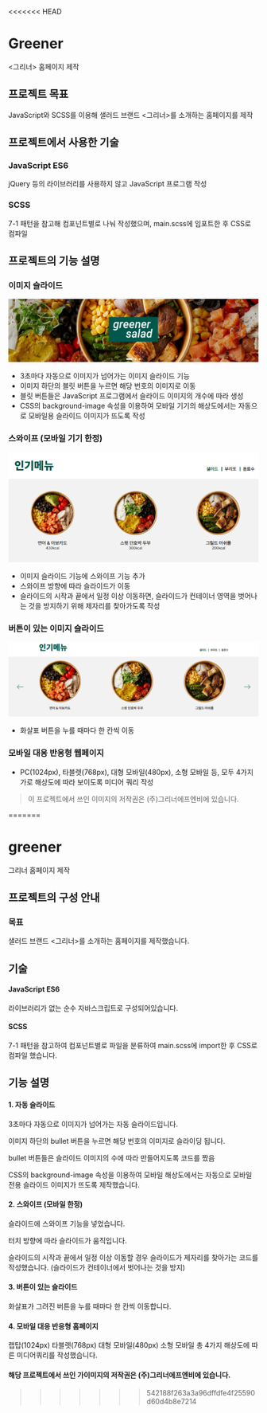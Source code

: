 <<<<<<< HEAD
# Greener
<그리너> 홈페이지 제작

## 프로젝트 목표

JavaScript와 SCSS를 이용해 샐러드 브랜드 <그리너>를 소개하는 홈페이지를 제작

## 프로젝트에서 사용한 기술
### JavaScript ES6

jQuery 등의 라이브러리를 사용하지 않고 JavaScript 프로그램 작성

### SCSS 

7-1 패턴을 참고해 컴포넌트별로 나눠 작성했으며, main.scss에 임포트한 후 CSS로 컴파일

## 프로젝트의 기능 설명
### 이미지 슬라이드
![슬라이드](cap_01.PNG)
* 3초마다 자동으로 이미지가 넘어가는 이미지 슬라이드 기능
* 이미지 하단의 블릿 버튼을 누르면 해당 번호의 이미지로 이동
* 블릿 버튼들은 JavaScript 프로그램에서 슬라이드 이미지의 개수에 따라 생성
* CSS의 background-image 속성을 이용하여 모바일 기기의 해상도에서는 자동으로 모바일용 슬라이드 이미지가 뜨도록 작성

### 스와이프 (모바일 기기 한정)
![스와이프](cap_03.PNG)
* 이미지 슬라이드 기능에 스와이프 기능 추가
* 스와이프 방향에 따라 슬라이드가 이동
* 슬라이드의 시작과 끝에서 일정 이상 이동하면, 슬라이드가 컨테이너 영역을 벗어나는 것을 방지하기 위해 제자리를 찾아가도록 작성

### 버튼이 있는 이미지 슬라이드
![스와이프](cap_02.PNG)
* 화살표 버튼을 누를 때마다 한 칸씩 이동

### 모바일 대응 반응형 웹페이지

* PC(1024px), 타블렛(768px), 대형 모바일(480px), 소형 모바일 등, 모두 4가지 가로 해상도에 따라 보이도록 미디어 쿼리 작성

> 이 프로젝트에서 쓰인 이미지의 저작권은 (주)그리너에프엔비에 있습니다.

=======
# greener
 그리너 홈페이지 제작


## 프로젝트의 구성 안내

### 목표

샐러드 브랜드 <그리너>를 소개하는 홈페이지를 제작했습니다.

## 기술

#### JavaScript ES6

라이브러리가 없는 순수 자바스크립트로 구성되어있습니다.

#### SCSS 

7-1 패턴을 참고하여 컴포넌트별로 파일을 분류하여 main.scss에 import한 후 CSS로 컴파일 했습니다.

## 기능 설명

#### 1. 자동 슬라이드

3초마다 자동으로 이미지가 넘어가는 자동 슬라이드입니다. 

이미지 하단의 bullet 버튼을 누르면 해당 번호의 이미지로 슬라이딩 됩니다. 

bullet 버튼들은 슬라이드 이미지의 수에 따라 만들어지도록 코드를 짰음

CSS의 background-image 속성을 이용하여 모바일 해상도에서는 자동으로 모바일 전용 슬라이드 이미지가 뜨도록 제작했습니다.

#### 2. 스와이프 (모바일 한정)

슬라이드에 스와이프 기능을 넣었습니다.

터치 방향에 따라 슬라이드가 움직입니다.

슬라이드의 시작과 끝에서 일정 이상 이동할 경우 슬라이드가 제자리를 찾아가는 코드를 작성했습니다. (슬라이드가 컨테이너에서 벗어나는 것을 방지)

#### 3. 버튼이 있는 슬라이드

화살표가 그려진 버튼을 누를 때마다 한 칸씩 이동합니다.

#### 4. 모바일 대응 반응형 홈페이지

랩탑(1024px) 타블렛(768px) 대형 모바일(480px) 소형 모바일 총 4가지 해상도에 따른 미디어쿼리를 작성했습니다.

#### 해당 프로젝트에서 쓰인 가이미지의 저작권은 (주)그리너에프엔비에 있습니다.
>>>>>>> 542188f263a3a96dffdfe4f25590d60d4b8e7214
